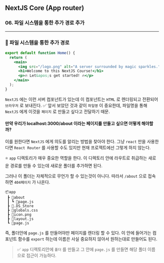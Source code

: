 ## NextJS Core (App router)

### 06. 파일 시스템을 통한 추가 경로 추가

---

### 📌 파일 시스템을 통한 추가 경로

```jsx
export default function Home() {
  return (
    <main>
      <img src="/logo.png" alt="A server surrounded by magic sparkles." />
      <h1>Welcome to this NextJS Course!</h1>
      <p>🔥 Let&apos;s get started! 🔥</p>
    </main>
  );
}
```

`NextJS` 에는 이런 서버 컴포넌트가 있는데 이 컴포넌트는 `HTML` 로 렌더링되고 전환되어 `브라우저` 로 보내진다.
✅ 앞서 보았던 것과 같이 `파일명` 이 중요한데, 파일명을 통해 `NextJS` 에게 이것을 `페이지` 로 만들고 싶다고 전달하기 때문.

#### 만약 우리가 localhost:3000/about 이라는 페이지를 만들고 싶으면 어떻게 해야할까?

이를 원한다면 `NextJS` 에게 의도를 알리는 방법을 찾아야 한다. 그냥 `react` 만을 사용한다면 `React Router` 를 사용할 수도 있지만 현재 프로젝트에선 그렇게 하지 않는다.

⭐️ `app` 디렉토리가 매우 중요한 역할을 한다.
이 디렉토리 안에 라우트로 취급하는 새로운 경로를 만들 수 있는데 새로운 폴더를 추가하면 된다.

그러나 이 폴더는 자체적으로 무언가 할 수 있는것이 아니다. 따라서 `/about` 으로 접속하면 `404페이지` 가 나온다.

```
📦app
 ┣ 📂about
 ┃ ┗ 📜page.js
 ┣ 📜.DS_Store
 ┣ 📜globals.css
 ┣ 📜icon.png
 ┣ 📜layout.js
 ┗ 📜page.js
```

즉, 폴더안에 `page.js` 를 만들어야만 페이지를 렌더링 할 수 있다. 이 안에 들어가는 컴포넌트 함수를 `export` 하는데 이름은 사실 중요하지 않아서 원하는대로 만들어도 된다.

> ✅ `app` 디렉토리안에 `폴더` 를 만들고 그 안에 `page.js` 를 만들면 해당 폴더 이름으로 접근이 가능하다.
